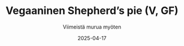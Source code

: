 ---
title: "Vegaaninen Shepherd’s pie (V, GF)"
image: "https://vegaanibotti.lauravuo.me/2025/04/2025-04-17_small.png"
date: 2025-04-17
receipt_url: "https://viimeistamuruamyoten.com/vegaaninen-shepherds-pie-v-gf/"
author: "Viimeistä murua myöten"
---